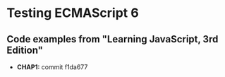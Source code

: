 # Testing ECMAScript 6
## Code examples from "Learning JavaScript, 3rd Edition"

* **CHAP1:** commit f1da677